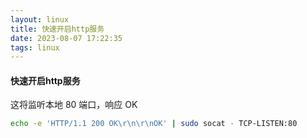 ```yaml
---
layout: linux
title: 快速开启http服务
date: 2023-08-07 17:22:35
tags: linux
---
```


#### 快速开启http服务

这将监听本地 80 端口，响应 OK
```sh
echo -e 'HTTP/1.1 200 OK\r\n\r\nOK' | sudo socat - TCP-LISTEN:80
```